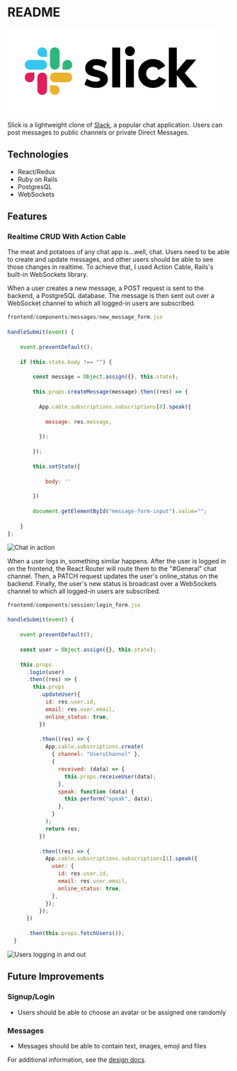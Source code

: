 # README

![logo](./app/assets/images/slick_logo_big.png)

Slick is a lightweight clone of [Slack](https://www.slack.com), a popular chat application. Users can post messages to public channels or private Direct Messages.

## Technologies
- React/Redux
- Ruby on Rails
- PostgresQL
- WebSockets

## Features

### Realtime CRUD With Action Cable

The meat and potatoes of any chat app is...well, chat. Users need to be able to create and update messages, and other users should be able to see those changes in realtime. To achieve that, I used Action Cable, Rails's built-in WebSockets library.

When a user creates a new message, a POST request is sent to the backend, a PostgreSQL database. The message is then sent out over a WebSocket channel to which all logged-in users are subscribed.

```js
frontend/components/messages/new_message_form.jsx

handleSubmit(event) {
    
    event.preventDefault();
    
    if (this.state.body !== "") {
    
        const message = Object.assign({}, this.state);
        
        this.props.createMessage(message).then((res) => {
                    
          App.cable.subscriptions.subscriptions[0].speak({
            
            message: res.message,
          
          });
        
        });
                
        this.setState({
            
            body: ''
            
        })
        
        document.getElementById("message-form-input").value="";

    }
};
```
![Chat in action](https://media.giphy.com/media/JpvtVFISNPAJKDZt7i/giphy.gif)

When a user logs in, something similar happens. After the user is logged in on the frontend, the React Router will route them to the "#General" chat channel. Then, a PATCH request updates the user's online_status on the backend. Finally, the user's new status is broadcast over a WebSockets channel to which all logged-in users are subscribed.

```js
frontend/components/session/login_form.jsx

handleSubmit(event) {
    
    event.preventDefault();
        
    const user = Object.assign({}, this.state);
        
    this.props
      .login(user)
      .then((res) => {
        this.props
          .updateUser({
            id: res.user.id,
            email: res.user.email,
            online_status: true,
          })
                    
          .then((res) => {
            App.cable.subscriptions.create(
              { channel: "UsersChannel" },
              {
                received: (data) => {
                  this.props.receiveUser(data);
                },
                speak: function (data) {
                  this.perform("speak", data);
                },
              }
            );
            return res;
          })
                    
          .then((res) => {
            App.cable.subscriptions.subscriptions[1].speak({
              user: {
                id: res.user.id,
                email: res.user.email,
                online_status: true,
              },
            });
          });
      })
            
      .then(this.props.fetchUsers());
  }
```
![Users logging in and out](https://media.giphy.com/media/jUJfmnjxxgs4s44EJg/giphy.gif)

## Future Improvements

### Signup/Login
- Users should be able to choose an avatar or be assigned one randomly
### Messages
- Messages should be able to contain text, images, emoji and files

For additional information, see the [design docs](https://github.com/twofford/Slick/wiki).
